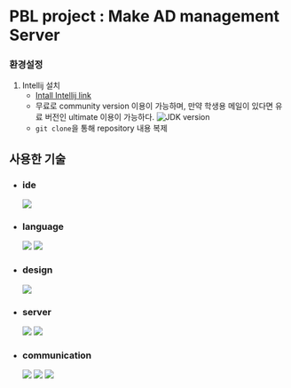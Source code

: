 # PBL project : Make AD management Server

### 환경설정
1. Intellij 설치
     - [Intall Intellij link](https://www.jetbrains.com/idea/)
     - 무료로 community version 이용이 가능하며, 만약 학생용 메일이 있다면 유료 버전인 ultimate 이용이 가능하다.
     ![JDK version](https://ibb.co/K65nnzR)
     - ```git clone```을 통해 repository 내용 복제

## 사용한 기술
* ### ide
  <img src="https://img.shields.io/badge/intellij-3DDC84?style=for-the-badge&logo=androidstudio&logoColor=white">
* ### language
  <img src="https://img.shields.io/badge/kotlin-7F52FF?style=for-the-badge&logo=kotlin&logoColor=white"> <img src="https://img.shields.io/badge/java-007396?style=for-the-badge&logo=java&logoColor=white">
* ### design
  <img src="https://img.shields.io/badge/figma-F24E1E?style=for-the-badge&logo=figma&logoColor=white">
* ### server
  <img src="https://img.shields.io/badge/firebase-FFCA28?style=for-the-badge&logo=firebase&logoColor=white"> <img src="https://img.shields.io/badge/firestore-FFCA28?style=for-the-badge&logo=firebase&logoColor=white">

* ### communication
  <img src="https://img.shields.io/badge/github-181717?style=for-the-badge&logo=github&logoColor=white"> <img src="https://img.shields.io/badge/git-F05032?style=for-the-badge&logo=git&logoColor=white"> <img src="https://img.shields.io/badge/notion-000000?style=for-the-badge&logo=notion&logoColor=white">

